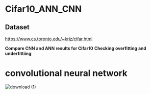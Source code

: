 # Cifar10_ANN_CNN

## Dataset
https://www.cs.toronto.edu/~kriz/cifar.html

**Compare CNN and ANN results for Cifar10** 
**Checking overfitting and underfittiing**

# convolutional neural network
![download (1)](https://user-images.githubusercontent.com/73995528/132701109-91dd4f30-01db-4a6b-a99a-12c6ed307cfd.png)
